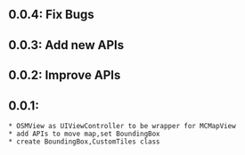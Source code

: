 
## 0.0.4: Fix Bugs
## 0.0.3: Add new APIs
## 0.0.2: Improve APIs
## 0.0.1: 
    * OSMView as UIViewController to be wrapper for MCMapView
    * add APIs to move map,set BoundingBox
    * create BoundingBox,CustomTiles class